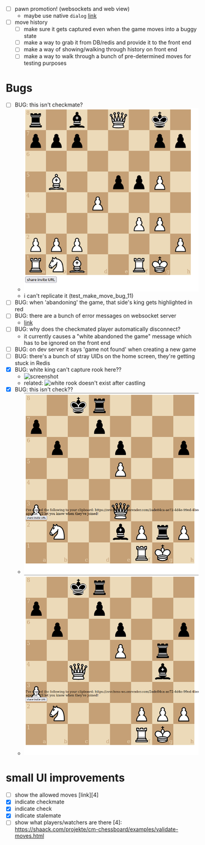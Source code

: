 - [ ] pawn promotion! (websockets and web view)
  - maybe use native `dialog` [link](https://developer.mozilla.org/en-US/docs/Web/HTML/Element/dialog)
- [ ] move history
  - [ ] make sure it gets captured even when the game moves into a buggy state
  - [ ] make a way to grab it from DB/redis and provide it to the front end
  - [ ] make a way of showing/walking through history on front end
  - [ ] make a way to walk through a bunch of pre-determined moves for testing purposes

# Bugs
  - [ ] BUG: this isn't checkmate?
    - ![screenshot](screenshots/should_be_checkmate.png)
    - i can't replicate it (test_make_move_bug_11)
  - [ ] BUG: when 'abandoning' the game, that side's king gets highlighted in red
  - [ ] BUG: there are a bunch of error messages on websocket server
    - [link](https://dashboard.render.com/web/srv-cfuuh9t3t39doaurs5q0/logs)
  - [ ] BUG: why does the checkmated player automatically disconnect?
    - it currently causes a "white abandoned the game" message which has to be ignored on the front end
  - [ ] BUG: on dev server it says 'game not found' when creating a new game
  - [ ] BUG: there's a bunch of stray UIDs on the home screen, they're getting stuck in Redis 
  - [x] BUG: white king can't capture rook here??
    - ![screenshot](white_king_cant_capture_rook_BUG.png)
    - related: ![white rook doesn't exist after castling](white_rook_doesnt_exist_after_castling_BUG.png)
  - [x] BUG: this isn't check??
    - ![screenshot](screenshots/this_isnt_check_but_should_be_BUG.png)
    - ![screenshot](screenshots/this_isnt_check_but_should_be_BUG_2.png)

# small UI improvements
  - [ ] show the allowed moves [link][4]
  - [x] indicate checkmate
  - [x] indicate check
  - [x] indicate stalemate
  - [ ] show what players/watchers are there
[4]: https://shaack.com/projekte/cm-chessboard/examples/validate-moves.html
